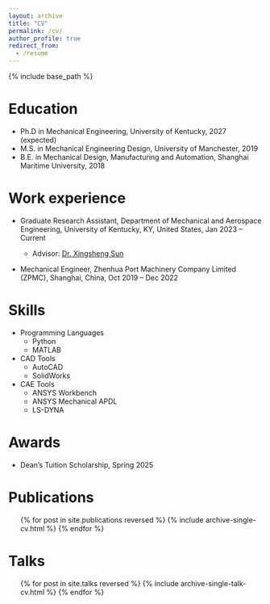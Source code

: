 ```yaml
---
layout: archive
title: "CV"
permalink: /cv/
author_profile: true
redirect_from:
  - /resume
---
```


{% include base_path %}

Education
======
* Ph.D in Mechanical Engineering, University of Kentucky, 2027 (expected)
* M.S. in Mechanical Engineering Design, University of Manchester, 2019
* B.E. in Mechanical Design, Manufacturing and Automation, Shanghai Maritime University, 2018

Work experience
======
* Graduate Research Assistant, Department of Mechanical and Aerospace Engineering, University of Kentucky, KY, United States, Jan 2023 – Current
  * Advisor: [Dr. Xingsheng Sun](https://engr.uky.edu/people/xingsheng-sun)

* Mechanical Engineer, Zhenhua Port Machinery Company Limited (ZPMC), Shanghai, China, Oct 2019 – Dec 2022 

Skills
======
* Programming Languages
  * Python
  * MATLAB
* CAD Tools
  * AutoCAD
  * SolidWorks
* CAE Tools
  * ANSYS Workbench
  * ANSYS Mechanical APDL
  * LS-DYNA

Awards
======
* Dean’s Tuition Scholarship, Spring 2025

Publications
======
  <ul>{% for post in site.publications reversed %}
    {% include archive-single-cv.html %}
  {% endfor %}</ul>
  
Talks
======
  <ul>{% for post in site.talks reversed %}
    {% include archive-single-talk-cv.html  %}
  {% endfor %}</ul>

<!--Projects
======
  <ul>{% for post in site.projects reversed %}
    {% include archive-single-talk-cv.html  %}
  {% endfor %}</ul>
  
<!--Teaching
======
  <ul>{% for post in site.teaching reversed %}
    {% include archive-single-cv.html %}
  {% endfor %}</ul>
  
Service and leadership
======
* Currently signed in to 43 different slack teams-->
